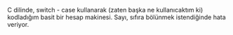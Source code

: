 C dilinde, switch - case kullanarak (zaten başka ne kullanıcaktım ki) kodladığım basit bir hesap makinesi. Sayı, sıfıra bölünmek istendiğinde hata veriyor.

[](https://user-images.githubusercontent.com/74038190/216120986-f2752ca9-fe82-4aa3-befe-0a58db010d85.png)
